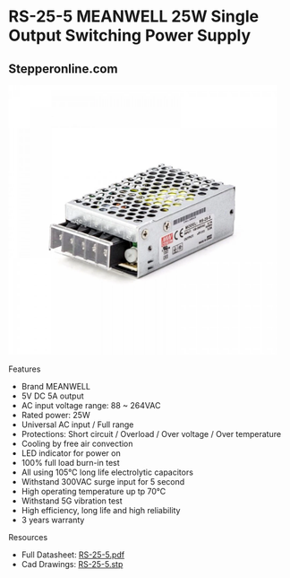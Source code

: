 # RS-25-5 MEANWELL 25W Single Output Switching Power Supply

## Stepperonline.com

<img src="../images/RS-25-5.webp" width=480 height=480 title="power Supply" />


Features

   * Brand MEANWELL
   * 5V DC 5A output
   * AC input voltage range: 88 ~ 264VAC
   * Rated power: 25W
   * Universal AC input / Full range
   * Protections: Short circuit / Overload / Over voltage / Over temperature
   * Cooling by free air convection
   * LED indicator for power on
   * 100% full load burn-in test
   * All using 105℃ long life electrolytic capacitors
   * Withstand 300VAC surge input for 5 second
   * High operating temperature up tp 70℃
   * Withstand 5G vibration test
   * High efficiency, long life and high reliability
   * 3 years warranty

Resources

   * Full Datasheet: [RS-25-5.pdf](PDF/RS-25.pdf)
   * Cad Drawings: [RS-25-5.stp](CAD/RS-25-5.stp) 
